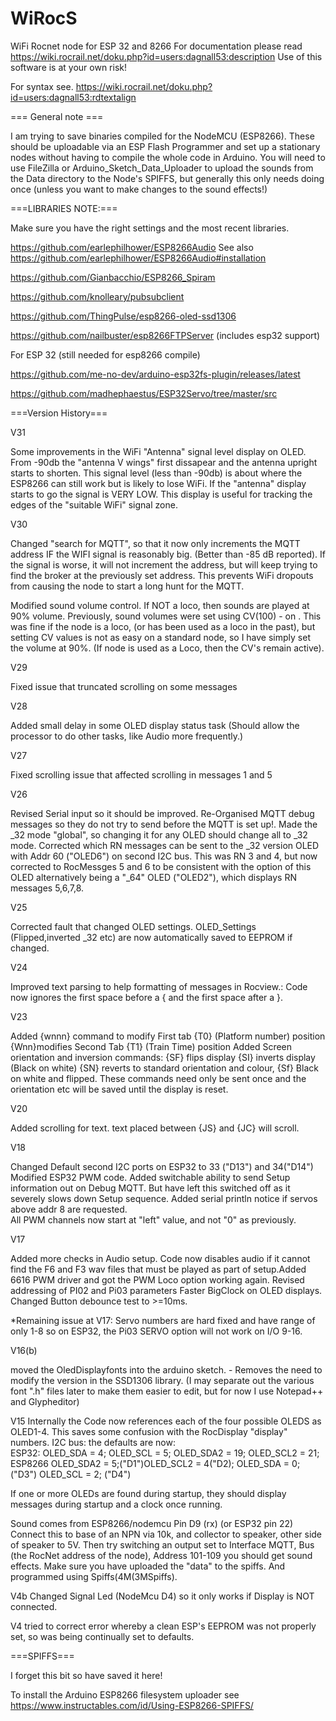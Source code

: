 # WiRocS

WiFi Rocnet node for ESP 32 and 8266
For documentation please read https://wiki.rocrail.net/doku.php?id=users:dagnall53:description
Use of this software is at your own risk!

 For syntax see. https://wiki.rocrail.net/doku.php?id=users:dagnall53:rdtextalign


=== General note ===


I am trying to save binaries compiled for the NodeMCU (ESP8266). These should be uploadable via an ESP Flash Programmer and set up a  stationary nodes without having to compile the whole code in Arduino. You will need to use FileZilla or Arduino_Sketch_Data_Uploader to upload the sounds from the Data directory to the Node's SPIFFS, but generally this only needs doing once (unless you want to make changes to the sound effects!) 

===LIBRARIES NOTE:===


Make sure you have the right settings and the most recent libraries.

  https://github.com/earlephilhower/ESP8266Audio
  See also https://github.com/earlephilhower/ESP8266Audio#installation 
  
  https://github.com/Gianbacchio/ESP8266_Spiram
  
  https://github.com/knolleary/pubsubclient
  
  https://github.com/ThingPulse/esp8266-oled-ssd1306
  
  https://github.com/nailbuster/esp8266FTPServer (includes esp32 support)

For ESP 32 (still needed for esp8266 compile)

  https://github.com/me-no-dev/arduino-esp32fs-plugin/releases/latest
  
  https://github.com/madhephaestus/ESP32Servo/tree/master/src


===Version History===

V31

Some improvements in the WiFi "Antenna" signal level display on OLED. From -90db the "antenna V wings" first dissapear and the antenna upright starts to shorten. This signal level (less than -90db) is about where the ESP8266 can still work but is likely to lose WiFi. If the "antenna" display starts to go the signal is VERY LOW. This display is useful for tracking the edges of the "suitable WiFi" signal zone.   


V30

Changed "search for MQTT", so that it now only increments the MQTT address IF the WIFI signal is reasonably big. (Better than -85 dB reported). If the signal is worse, it will not increment the address, but will keep trying to find the broker at the previously set address. This prevents WiFi dropouts from causing the node to start a long hunt for the MQTT. 

Modified sound volume control. If NOT a loco, then sounds are played at 90% volume. 
Previously, sound volumes were set using CV(100) - on . This was fine if the node is a loco, (or has been used as a loco in the past), but setting CV values is not as easy on a standard node, so I have simply set the volume at 90%. (If node is used as a Loco, then the CV's remain active). 

V29

Fixed issue that truncated scrolling on some messages 

V28

Added small delay in some OLED display status task (Should allow the processor to do other tasks, like Audio more frequently.)


V27

Fixed scrolling issue that affected scrolling in messages 1 and 5

V26

Revised Serial input so it should be improved.
Re-Organised MQTT debug messages so they do not try to send before the MQTT is set up!.
Made the _32 mode "global", so changing it for any OLED should change all to _32 mode.
Corrected which RN messages can be sent to the _32 version OLED with Addr 60 ("OLED6") on second I2C bus. This was RN 3 and 4, but now corrected to RocMessges 5 and 6 to be consistent with the option of this OLED alternatively being a "_64" OLED ("OLED2"), which displays RN messages 5,6,7,8.  
  

V25

Corrected fault that changed OLED settings.
OLED_Settings (Flipped,inverted _32 etc) are now automatically saved to EEPROM if changed. 


V24 

Improved text parsing to help formatting of messages in Rocview.: 
Code now ignores the first space before a { and the first space after a }. 

V23

Added {wnnn} command to modify First tab {T0} (Platform number) position
{Wnn}modifies Second Tab {T1} (Train Time) position
Added Screen orientation and inversion commands: {SF} flips display {SI} inverts display (Black on white) {SN} reverts     to standard   orientation and colour, {Sf} Black on white and flipped.
These commands need only be sent once and the orientation etc will be saved until the display is reset.

V20 

Added scrolling for text. text placed between {JS} and {JC} will scroll.


V18 

Changed Default second I2C ports on ESP32  to 33 ("D13") and 34("D14") 
Modified ESP32 PWM code. 
Added switchable ability to send Setup information out on Debug MQTT. But have left this switched off as it severely slows down Setup sequence.
Added serial println notice if servos above addr 8 are requested.  
All PWM channels now start at "left" value, and not "0" as previously.


V17 

Added more checks in Audio setup. Code now disables audio if it cannot find the F6 and F3 wav files that must be played as part of setup.Added 6616 PWM driver and got the PWM Loco option working again. Revised addressing of PI02 and Pi03 parameters  Faster BigClock on OLED displays. Changed Button debounce test to >=10ms.

*Remaining issue at V17: Servo numbers are hard fixed and have range of only 1-8 so on ESP32, the Pi03 SERVO option will not work on I/O 9-16.

V16(b) 

moved the OledDisplayfonts into the arduino sketch. - Removes the need to modify the version in the SSD1306 library. (I may separate out the various font ".h" files later to make them easier to edit, but for now I use Notepad++ and Glypheditor)

V15 Internally the Code now references each of the four possible OLEDS as OLED1-4. This saves some confusion with the RocDisplay "display" numbers. 
I2C bus: the defaults are now:  
  ESP32: OLED_SDA = 4; OLED_SCL = 5; OLED_SDA2 = 19; OLED_SCL2 = 21;
  ESP8266 OLED_SDA2 = 5;("D1")OLED_SCL2 = 4("D2); OLED_SDA = 0; ("D3") OLED_SCL = 2; ("D4") 

If one or more OLEDs are found during startup, they should display messages during startup and a clock once running. 

Sound comes from ESP8266/nodemcu Pin D9 (rx) (or ESP32 pin 22) Connect this to base of an NPN via 10k, and collector to speaker, other side of speaker to 5V. Then try switching an output set to Interface MQTT, Bus (the RocNet address of the node), Address 101-109 you should get sound effects. Make sure you have uploaded the "data" to the spiffs. And programmed using Spiffs(4M(3MSpiffs).   



V4b Changed Signal Led (NodeMcu D4) so it only works if Display is NOT connected.
     
V4 tried to correct error whereby a clean ESP's EEPROM was not properly set, so was being continually set to defaults.

===SPIFFS===

I forget this bit so have saved it here!

To install the Arduino ESP8266 filesystem uploader see https://www.instructables.com/id/Using-ESP8266-SPIFFS/



